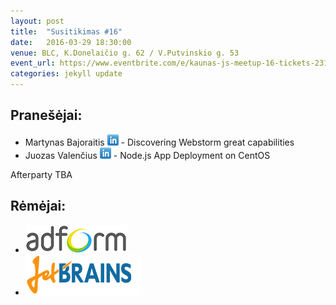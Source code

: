 ```yaml
---
layout: post
title:  "Susitikimas #16"
date:   2016-03-29 18:30:00
venue: BLC, K.Donelaičio g. 62 / V.Putvinskio g. 53
event_url: https://www.eventbrite.com/e/kaunas-js-meetup-16-tickets-23177639945
categories: jekyll update
---
```

## Pranešėjai:
  * Martynas Bajoraitis [![LinkedIn](img/icon-linkedin.png)](https://www.linkedin.com/in/actionscriptdeveloper) - Discovering Webstorm great capabilities
  * Juozas Valenčius [![LinkedIn](img/icon-linkedin.png)](https://www.linkedin.com/in/juozasva) - Node.js App Deployment on CentOS
 
  Afterparty TBA

## Rėmėjai:

  * [![Adform](img/adform-logo.jpg)](http://www.adform.com)
  * [![JetBrains](img/jetbrains-logo.png)](https://www.jetbrains.com/)
